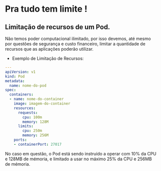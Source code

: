 # Pra tudo tem limite !
Limitação de recursos de um Pod.
---

Não temos poder computacional ilimitado, por isso devemos, até mesmo por questões de segurança e custo financeiro, limitar a quantidade de recursos que as aplicações poderão utilizar.

- Exemplo de Limitação de Recursos:

```yaml
---
apiVersion: v1
kind: Pod
metadata:
  name: nome-do-pod
spec:
  containers:
  - name: nome-do-container
    image: imagem-do-container
    resources:
      requests:
        cpu: 100m
        memory: 128M
      limits:
        cpu: 250m
        memory: 256M
    ports:
    - containerPort: 27017
```

No caso em questão, o Pod está sendo instruído a operar com 10% da CPU e 128MB de mémoria, e limitado a usar no máximo 25% da CPU e 256MB de mémoria.